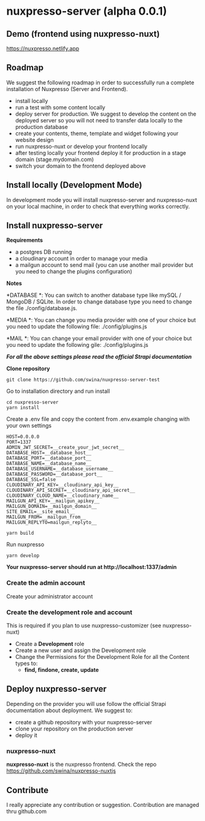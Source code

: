 # nuxpresso-server (alpha 0.0.1)

## Demo (frontend using nuxpresso-nuxt)

https://nuxpresso.netlify.app

## Roadmap

We suggest the following roadmap in order to successfully run a complete installation of Nuxpresso (Server and Frontend).

- install locally
- run a test with some content locally
- deploy server for production. We suggest to develop the content on the deployed server so you will not need to transfer data locally to the production database
- create your contents, theme, template and widget following your website design
- run nuxpresso-nuxt or develop your frontend locally
- after testing locally your frontend deploy it for production in a stage domain (stage.mydomain.com)
- switch your domain to the frontend deployed above


## Install locally (Development Mode)

In development mode you will install nuxpresso-server and nuxpresso-nuxt on your local machine, in order to check that everything works correctly.

## Install nuxpresso-server

**Requirements**

- a postgres DB running
- a cloudinary account in order to manage your media
- a mailgun account to send mail (you can use another mail provider but you need to change the plugins configuration)

**Notes**

*DATABASE *: You can switch to another database type like mySQL / MongoDB / SQLite. In order to change database type you need to change the file ./config/database.js.

*MEDIA *: You can change you media provider with one of your choice but you need to update the following file: ./config/plugins.js

*MAIL *: You can change your email provider with one of your choice but you need to update the following gile: ./config/plugins.js

***For all the above settings please read the official Strapi documentation***

**Clone repository**

```
git clone https://github.com/swina/nuxpresso-server-test
```

Go to installation directory and run install

```
cd nuxpresso-server
yarn install
```


Create a .env file  and copy the content from .env.example changing with your own settings

```
HOST=0.0.0.0
PORT=1337
ADMIN_JWT_SECRET=__create_your_jwt_secret__
DATABASE_HOST=__database_host__
DATABASE_PORT=__database_port__
DATABASE_NAME=__database_name__
DATABASE_USERNAME=__database_username__
DATABASE_PASSWORD=__database_port__
DATABASE_SSL=false
CLOUDINARY_API_KEY=__cloudinary_api_key__
CLOUDINARY_API_SECRET=__cloudinary_api_secret__
CLOUDINARY_CLOUD_NAME=__cloudinary_name__
MAILGUN_API_KEY=__mailgun_apikey__
MAILGUN_DOMAIN=__mailgun_domain__
SITE_EMAIL=__site_email__
MAILGUN_FROM=__mailgun_from__
MAILGUN_REPLYTO=mailgun_replyto__
```

```
yarn build
```

Run nuxpresso

```
yarn develop
```

**Your nuxpresso-server should run at http://localhost:1337/admin**

### Create the admin account

Create your administrator account


### Create the development role and account

This is required if you plan to use nuxpresso-customizer (see nuxpresso-nuxt)

- Create a **Development** role
- Create a new user and assign the Development role
- Change the Permissions for the Development Role for all the Content types to:
  - **find, findone, create, update**

## Deploy nuxpresso-server

Depending on the provider you will use follow the official Strapi documentation about deployment.
We suggest to:
- create a github repository with your nuxpresso-server 
- clone your repository on the production server
- deploy it

### nuxpresso-nuxt

**nuxpresso-nuxt** is the nuxpresso frontend. Check the repo https://github.com/swina/nuxpresso-nuxtjs


## Contribute

I really appreciate any contribution or suggestion. Contribution are managed thru github.com

